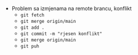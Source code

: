 - Problem sa izmjenama na remote brancu, konflikt
  - `git fetch`
  - `git merge origin/main`
  - `git add .`
  - `git commit -m "rjesen konflikt"`
  - `git merge origin/main`
  - `git puh`
